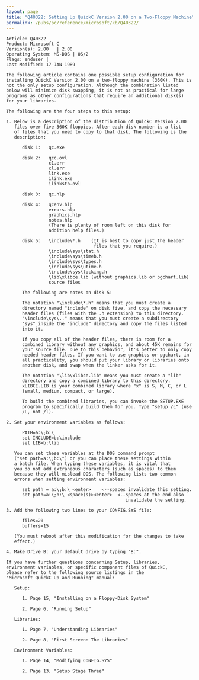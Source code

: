 ```yaml
---
layout: page
title: "Q40322: Setting Up QuickC Version 2.00 on a Two-Floppy Machine"
permalink: /pubs/pc/reference/microsoft/kb/Q40322/
---
```


	Article: Q40322
	Product: Microsoft C
	Version(s): 2.00   | 2.00
	Operating System: MS-DOS | OS/2
	Flags: enduser |
	Last Modified: 17-JAN-1989
	
	The following article contains one possible setup configuration for
	installing QuickC Version 2.00 on a two-floppy machine (360K). This is
	not the only setup configuration. Although the combination listed
	below will minimize disk swapping, it is not as practical for large
	programs as other configurations that require an additional disk(s)
	for your libraries.
	
	The following are the four steps to this setup:
	
	1. Below is a description of the distribution of QuickC Version 2.00
	   files over five 360K floppies. After each disk number is a list
	   of files that you need to copy to that disk. The following is the
	   description:
	
	      disk 1:   qc.exe
	
	      disk 2:   qcc.ovl
	                c1.err
	                cl.err
	                link.exe
	                ilink.exe
	                ilinkstb.ovl
	
	      disk 3:   qc.hlp
	
	      disk 4:   qcenv.hlp
	                errors.hlp
	                graphics.hlp
	                notes.hlp
	                (There is plenty of room left on this disk for
	                addition help files.)
	
	      disk 5:   \include\*.h    (It is best to copy just the header
	                                 files that you require.)
	                \include\sys\stat.h
	                \include\sys\timeb.h
	                \include\sys\types.h
	                \include\sys\utime.h
	                \include\sys\locking.h
	                \lib\xlibce.lib (without graphics.lib or pgchart.lib)
	                source files
	
	      The following are notes on disk 5:
	
	      The notation "\include\*.h" means that you must create a
	      directory named "include" on disk five, and copy the necessary
	      header files (files with the .h extension) to this directory.
	      "\include\sys\.." means that you must create a subdirectory
	      "sys" inside the "include" directory and copy the files listed
	      into it.
	
	      If you copy all of the header files, there is room for a
	      combined library without any graphics, and about 45K remains for
	      your source file. Due to this behavior, it's better to only copy
	      needed header files. If you want to use graphics or pgchart, in
	      all practicality, you should put your library or libraries onto
	      another disk, and swap when the linker asks for it.
	
	      The notation "\lib\xlibce.lib" means you must create a "lib"
	      directory and copy a combined library to this directory.
	      xLIBCE.LIB is your combined library where "x" is S, M, C, or L
	      (small, medium, compact, or large).
	
	      To build the combined libraries, you can invoke the SETUP.EXE
	      program to specifically build them for you. Type "setup /L" (use
	      /L, not /l).
	
	2. Set your environment variables as follows:
	
	      PATH=a:\;b:\
	      set INCLUDE=b:\include
	      set LIB=b:\lib
	
	   You can set these variables at the DOS command prompt
	   ("set path=a:\;b:\") or you can place these settings within
	   a batch file. When typing these variables, it is vital that
	   you do not add extraneous characters (such as spaces) to them
	   because they will mislead DOS. The following lists two common
	   errors when setting environment variables:
	
	      set path = a:\;b:\ <enter>    <--spaces invalidate this setting.
	      set path=a:\;b:\ <space(s)><enter>  <--spaces at the end also
	                                             invalidate the setting.
	
	3. Add the following two lines to your CONFIG.SYS file:
	
	      files=20
	      buffers=15
	
	   (You must reboot after this modification for the changes to take
	   effect.)
	
	4. Make Drive B: your default drive by typing "B:".
	
	If you have further questions concerning Setup, libraries,
	environment variables, or specific component files of QuickC,
	please refer to the following source listings in the
	"Microsoft QuickC Up and Running" manual:
	
	   Setup:
	
	      1. Page 15, "Installing on a Floppy-Disk System"
	
	      2. Page 6, "Running Setup"
	
	   Libraries:
	
	      1. Page 7, "Understanding Libraries"
	
	      2. Page 8, "First Screen: The Libraries"
	
	   Environment Variables:
	
	      1. Page 14, "Modifying CONFIG.SYS"
	
	      2. Page 13, "Setup Stage Three"

